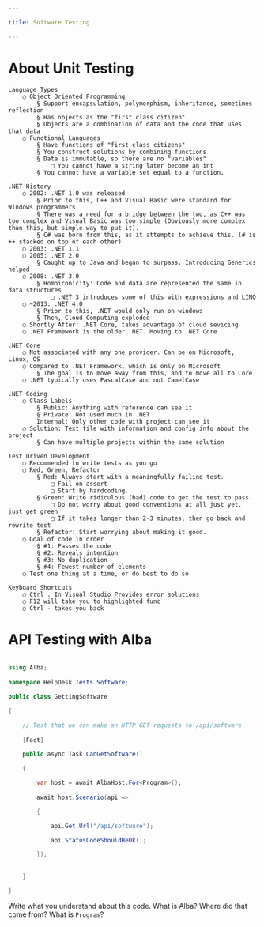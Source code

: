 ```yaml
---

title: Software Testing

---
```

 
# About Unit Testing
 
    Language Types
        ○ Object Oriented Programming
            § Support encapsulation, polymorphism, inheritance, sometimes reflection
            § Has objects as the "first class citizen"
            § Objects are a combination of data and the code that uses that data
        ○ Functional Languages
            § Have functions of "first class citizens"
            § You construct solutions by combining functions
            § Data is immutable, so there are no "variables"
                □ You cannot have a string later become an int
            § You cannot have a variable set equal to a function.
        
    .NET History
        ○ 2002: .NET 1.0 was released
            § Prior to this, C++ and Visual Basic were standard for Windows programmers
            § There was a need for a bridge between the two, as C++ was too complex and Visual Basic was too simple (Obviously more complex than this, but simple way to put it).
            § C# was born from this, as it attempts to achieve this. (# is ++ stacked on top of each other)
        ○ 2003: .NET 1.1
        ○ 2005: .NET 2.0
            § Caught up to Java and began to surpass. Introducing Generics helped 
        ○ 2008: .NET 3.0
            § Homoiconicity: Code and data are represented the same in data structures
                □ .NET 3 introduces some of this with expressions and LINQ
        ○ ~2013: .NET 4.0
            § Prior to this, .NET would only run on windows
            § Then, Cloud Computing exploded
        ○ Shortly After: .NET Core, takes advantage of cloud sevicing
        ○ .NET Framework is the older .NET. Moving to .NET Core

    .NET Core
        ○ Not associated with any one provider. Can be on Microsoft, Linux, OS
        ○ Compared to .NET Framework, which is only on Microsoft
            § The goal is to move away from this, and to move all to Core
        ○ .NET typically uses PascalCase and not CamelCase

    .NET Coding
        ○ Class Labels
            § Public: Anything with reference can see it
            § Private: Not used much in .NET
            Internal: Only other code with project can see it
        ○ Solution: Text file with information and config info about the project
            § Can have multiple projects within the same solution

    Test Driven Development
        ○ Recommended to write tests as you go
        ○ Red, Green, Refactor
            § Red: Always start with a meaningfully failing test.
                □ Fail on assert
                □ Start by hardcoding.
            § Green: Write ridiculous (bad) code to get the test to pass.
                □ Do not worry about good conventions at all just yet, just get green
                □ If it takes longer than 2-3 minutes, then go back and rewrite test
            § Refactor: Start worrying about making it good.
        ○ Goal of code in order
            § #1: Passes the code
            § #2: Reveals intention
            § #3: No duplication
            § #4: Fewest number of elements
        ○ Test one thing at a time, or do best to do so

    Keyboard Shortcuts
        ○ Ctrl . In Visual Studio Provides error solutions
        ○ F12 will take you to highlighted func
        ○ Ctrl - takes you back
 
# API Testing with Alba
 
```csharp
 
using Alba;
 
namespace HelpDesk.Tests.Software;

public class GettingSoftware

{

    // Test that we can make an HTTP GET requests to /api/software
 
    [Fact]

    public async Task CanGetSoftware()

    {

        var host = await AlbaHost.For<Program>();
 
        await host.Scenario(api =>

        {

            api.Get.Url("/api/software");

            api.StatusCodeShouldBeOk();

        });
 
 
    }

}

```
 
Write what you understand about this code. What is Alba? Where did that come from? What is `Program`?
 
